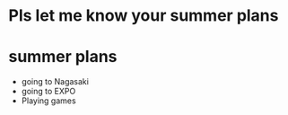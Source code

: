# Pls let me know your summer plans

# summer plans
- going to Nagasaki
- going to EXPO
- Playing games
